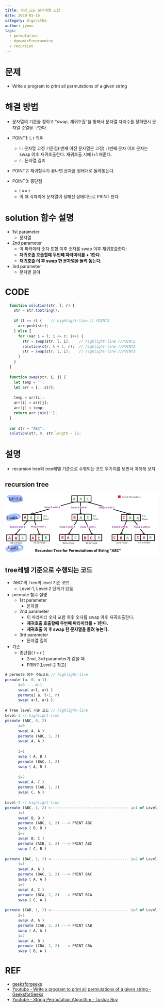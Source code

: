 ```yaml
---
title: 재귀_모든 문자배열 조합
date: 2020-05-16
category: Algorithm
author: jyoon
tags:
  - permutation
  - dynamicProgramming
  - recursion
---
```


# 문제
- Write a program to print all permutations of a given string

# 해결 방법
* 문자열의 기준을 정하고 "swap, 재귀호출"을 통해서 문자열 자리수를 정하면서 문자열 순열을 구한다.

* POINT1: l, r 의미
  - l
    : 문자열 고정 기준점(l번째 이전 문자열은 고정) 
    : l번째 문자 이후 문자는 swap 이후 재귀호출한다. 재귀호출 시에 l+1 해준다.
  - r
    : 문자열 길이
* POINT2: 재귀함수가 끝나면 문자를 원래대로 돌려놓는다.
* POINT3: 종단점
  - l == r
  - 이 때 각자리에 문자열이 정해진 상태이므로 PRINT 한다.

# solution 함수 설명
* 1st parameter
  - 문자열
* 2nd parameter
  - 이 파라미터 숫자 포함 이후 숫자를 swap 이후 재귀호출한다.
  - **재귀호출 호출할때 두번째 파라미터를 + 1한다.**
  - **재귀호출 이 후 swap 한 문자열을 돌려 놓는다.**
* 3rd parameter 
  - 문자열 길이

# CODE
```js
  function solution(str, l, r) {
    str = str.toString();

    if (l == r) {    // highlight-line // POINT3  
      arr.push(str);
    } else {
      for (var i = l; i <= r; i++) {
        str = swap(str, l, i);    // highlight-line //POINT2
        solution(str, l + 1, r);  // highlight-line //POINT2
        str = swap(str, l, i);    // highlight-line //POINT3
      }
    }
  }

  function swap(str, i, j) {
    let temp = '';
    let arr = [...str];

    temp = arr[i];
    arr[i] = arr[j];
    arr[j] = temp;
    return arr.join('');
  }

  var str = "ABC";
  solution(str, 0, str.length - 1);
```


# 설명
* recursion tree와 tree레벨 기준으로 수행되는 코드 두가지를 보면서 이해해 보자 

## recursion tree
![](./permutationsTree.png)

## tree레벨 기준으로 수행되는 코드
* 'ABC'의 Tree의 level 기준 코드 
  - Level-1, Level-2 단계가 있음
* permute 함수 설명
  - 1st parameter
    - 문자열
  - 2nd parameter
    - 이 파라미터 숫자 포함 이후 숫자를 swap 이후 재귀호출한다.
    - **재귀호출 호출할때 두번째 파라미터를 + 1한다.**
    - **재귀호출 이 후 swap 한 문자열을 돌려 놓는다.**
  - 3rd parameter 
    - 문자열 길이
* 기준 
  - 종단점( l = r ) 
    - 2md, 3rd parameter가 같을 때
    - PRINT(Level-2 참고)

```js
# permute 함수 수도코드 // highlight-line
permute (a, 0, n-1) 
      i=0 ... n-1
      swap( a+l, a+i )
      permute( a, l+1, r)
      swap( a+l, a+i );

# Tree level 기준 코드 // highlight-line
Level-1 // highlight-line
permute (ABC, 0, 2)
      i=0
      swap( A, A )
      permute (ABC, 1, 2)
      swap( A, A )

      i=1
      swap ( A, B )
      permute (BAC, 1, 2)
      swap ( A, B )

      i=2
      swap( A, C )
      permute (CAB, 1, 2)
      swap( C, A )

Level-2 // highlight-line
permute (ABC, 1, 2) <------------------------------------ i=1 of Level-1
      i=1
      swap( B, B )
      permute (ABC, 2, 2) ---> PRINT ABC
      swap ( B, B )
      i=2
      swap( B, C )
      permute (ACB, 2, 2) ---> PRINT ABC
      swap ( C, B )

permute (BAC, 1, 2) <------------------------------------ i=2 of Level-1
      i=1
      swap( A, A )
      permute (BAC, 2, 2) ---> PRINT BAC
      swap ( A, A )
      i=2
      swap( A, C )
      permute (BCA, 2, 2) ---> PRINT BCA
      swap ( C, A )  

permute (CAB, 1, 2) <------------------------------------ i=3 of Level-1
      i=1
      swap( A, A )
      permute (CAB, 2, 2) ---> PRINT CAB
      swap ( A, A )
      i=2
      swap( A, B )
      permute (CBA, 2, 2) ---> PRINT CBA
      swap ( B, A ) 
```

# REF

* [geeksforgeeks](https://www.geeksforgeeks.org/write-a-c-program-to-print-all-permutations-of-a-given-string/)
* [Youtube - Write a program to print all permutations of a given string - GeeksforGeeks](https://www.youtube.com/watch?time_continue=472&v=AfxHGNRtFac&feature=emb_logo)
* [Youtube - String Permutation Algorithm - Tushar Roy](https://www.youtube.com/watch?v=nYFd7VHKyWQ&t=451s)